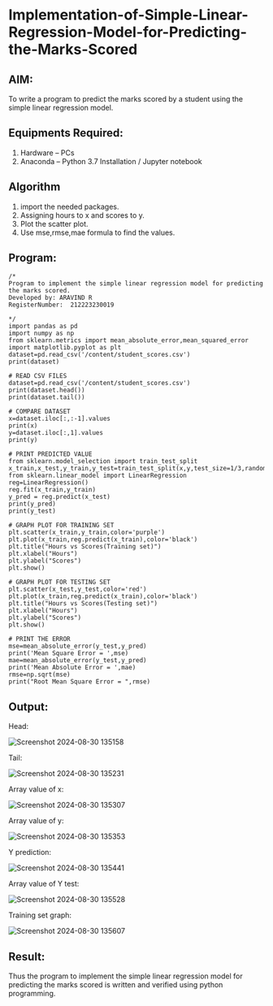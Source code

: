# Implementation-of-Simple-Linear-Regression-Model-for-Predicting-the-Marks-Scored

## AIM:
To write a program to predict the marks scored by a student using the simple linear regression model.

## Equipments Required:
1. Hardware – PCs
2. Anaconda – Python 3.7 Installation / Jupyter notebook

## Algorithm
1. import the needed packages.
2. Assigning hours to x and scores to y.
3. Plot the scatter plot.
4. Use mse,rmse,mae formula to find the values.

## Program:
```
/*
Program to implement the simple linear regression model for predicting the marks scored.
Developed by: ARAVIND R
RegisterNumber:  212223230019

*/
import pandas as pd
import numpy as np
from sklearn.metrics import mean_absolute_error,mean_squared_error
import matplotlib.pyplot as plt
dataset=pd.read_csv('/content/student_scores.csv')
print(dataset)

# READ CSV FILES
dataset=pd.read_csv('/content/student_scores.csv')
print(dataset.head())
print(dataset.tail())

# COMPARE DATASET
x=dataset.iloc[:,:-1].values
print(x)
y=dataset.iloc[:,1].values
print(y)

# PRINT PREDICTED VALUE
from sklearn.model_selection import train_test_split
x_train,x_test,y_train,y_test=train_test_split(x,y,test_size=1/3,random_state=0)
from sklearn.linear_model import LinearRegression
reg=LinearRegression()
reg.fit(x_train,y_train)
y_pred = reg.predict(x_test)
print(y_pred)
print(y_test)

# GRAPH PLOT FOR TRAINING SET
plt.scatter(x_train,y_train,color='purple')
plt.plot(x_train,reg.predict(x_train),color='black')
plt.title("Hours vs Scores(Training set)")
plt.xlabel("Hours")
plt.ylabel("Scores")
plt.show()

# GRAPH PLOT FOR TESTING SET
plt.scatter(x_test,y_test,color='red')
plt.plot(x_train,reg.predict(x_train),color='black')
plt.title("Hours vs Scores(Testing set)")
plt.xlabel("Hours")
plt.ylabel("Scores")
plt.show()

# PRINT THE ERROR
mse=mean_absolute_error(y_test,y_pred)
print('Mean Square Error = ',mse)
mae=mean_absolute_error(y_test,y_pred)
print('Mean Absolute Error = ',mae)
rmse=np.sqrt(mse)
print("Root Mean Square Error = ",rmse)
```

## Output:
Head:

![Screenshot 2024-08-30 135158](https://github.com/user-attachments/assets/ebc9b83d-a9dc-4d84-ba7c-ce97a806b7de)

Tail:

![Screenshot 2024-08-30 135231](https://github.com/user-attachments/assets/b5f1303a-4c52-4781-a3c0-73376fb8ce33)

Array value of x:

![Screenshot 2024-08-30 135307](https://github.com/user-attachments/assets/e7814e22-8f6f-4626-a195-6a1c79d069e4)


Array value of y:

![Screenshot 2024-08-30 135353](https://github.com/user-attachments/assets/b700ea1d-ce2a-439a-9a34-9d323486cd5a)


Y prediction:

![Screenshot 2024-08-30 135441](https://github.com/user-attachments/assets/9a1465c9-f315-4cdd-b708-7c7968d9e1a6)


Array value of Y test:

![Screenshot 2024-08-30 135528](https://github.com/user-attachments/assets/288392fb-3271-44ae-8941-dd15071e4e4c)


Training set graph:

![Screenshot 2024-08-30 135607](https://github.com/user-attachments/assets/4dc09351-aa45-4ed9-b996-84dd6515bdf4)



## Result:
Thus the program to implement the simple linear regression model for predicting the marks scored is written and verified using python programming.
